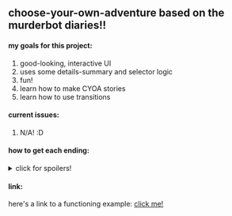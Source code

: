 <h2>choose-your-own-adventure based on the murderbot diaries!!</h2>

<h4>my goals for this project:</h4>
<ol>
  <li>good-looking, interactive UI</li>
  <li>uses some details-summary and selector logic</li>
  <li>fun!</li>
  <li>learn how to make CYOA stories</li>
  <li>learn how to use transitions</li>
</ol>

<h4>current issues:</h4>
<ol>
  <li>N/A! :D</li>
</ol>

<h4>how to get each ending:</h4>
<details>
  <summary>click for spoilers!</summary>

  <ul>
    <li><h4>ending 1</h4></li>
      <ul>
        <li>upload the letter salad file in the work tab.</li>
      </ul>
  </ul>

  <ul>
    <li><h4>ending 2</h4></li>
      <ul>
        <li>upload the sherlock holmes omnibus in the work tab.</li>
      </ul>
  </ul>

  <ul>
    <li><h4>ending 3</h4></li>
      <ul>
        <li>file a report with "My TurboTune™ device has the wrong version installed" and/or "My handheld feed device has the wrong version of the KJM Turbotune application installed" selected.</li>
      </ul>
  </ul>

   <ul>
    <li><h4>ending 4</h4></li>
      <ul>
        <li>after uploading any file, press 'quit.'</li>
      </ul>
  </ul>

   <ul>
    <li><h4>ending 5</h4></li>
      <ul>
        <li>file a report with "After being tuned, my Unit has gone rogue" selected without selecting either of the triggers for ending 3.</li>
      </ul>
  </ul>

  <ul>
    <li><h4>ending 6</h4></li>
      <ul>
        <li>file a report with every option selected.</li>
      </ul>
  </ul>

</details>

<h4>link:</h4>
<p>here's a link to a functioning example: <a href="https://codepen.io/stoneflywheel/pen/OPMyjwp">click me!</a></p>
